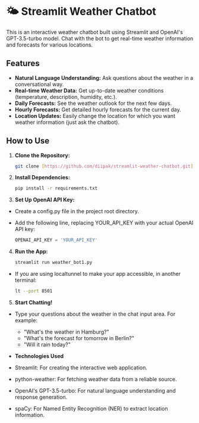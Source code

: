 # 🌤️ Streamlit Weather Chatbot

This is an interactive weather chatbot built using Streamlit and OpenAI's GPT-3.5-turbo model. Chat with the bot to get real-time weather information and forecasts for various locations.

## Features

* **Natural Language Understanding:** Ask questions about the weather in a conversational way.
* **Real-time Weather Data:** Get up-to-date weather conditions (temperature, description, humidity, etc.).
* **Daily Forecasts:** See the weather outlook for the next few days.
* **Hourly Forecasts:** Get detailed hourly forecasts for the current day.
* **Location Updates:** Easily change the location for which you want weather information (just ask the chatbot).

## How to Use

1. **Clone the Repository:**
   ```bash
   git clone [https://github.com/diipak/streamlit-weather-chatbot.git](https://github.com/diipak/streamlit-weather-chatbot.git)

2. **Install Dependencies:**

   ```bash
   pip install -r requirements.txt

3. **Set Up OpenAI API Key:**

* Create a config.py file in the project root directory.
* Add the following line, replacing YOUR_API_KEY with your actual OpenAI API key:

   ```Python
   OPENAI_API_KEY = 'YOUR_API_KEY'

4. **Run the App:**

   ```bash
   streamlit run weather_bot1.py

* If you are using localtunnel to make your app accessible, in another terminal:

   ```bash
   lt --port 8501 

5. **Start Chatting!**

* Type your questions about the weather in the chat input area. For example:
   * "What's the weather in Hamburg?"
   * "What's the forecast for tomorrow in Berlin?"
   * "Will it rain today?"
 

* **Technologies Used**
* Streamlit: For creating the interactive web application.
* python-weather: For fetching weather data from a reliable source.
* OpenAI's GPT-3.5-turbo: For natural language understanding and response generation.
* spaCy: For Named Entity Recognition (NER) to extract location information.




